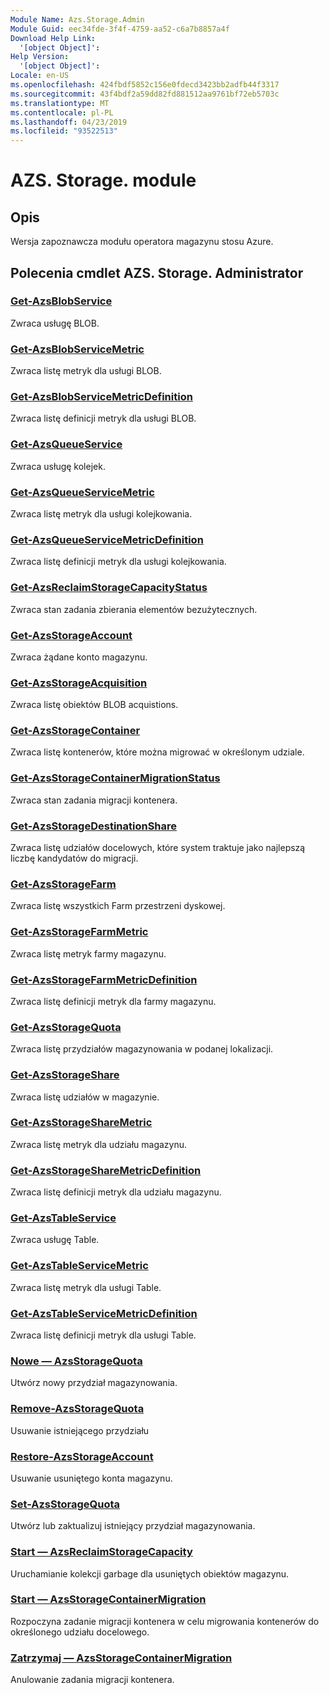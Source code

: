 ```yaml
---
Module Name: Azs.Storage.Admin
Module Guid: eec34fde-3f4f-4759-aa52-c6a7b8857a4f
Download Help Link:
  '[object Object]': 
Help Version:
  '[object Object]': 
Locale: en-US
ms.openlocfilehash: 424fbdf5852c156e0fdecd3423bb2adfb44f3317
ms.sourcegitcommit: 43f4bdf2a59dd82fd881512aa9761bf72eb5703c
ms.translationtype: MT
ms.contentlocale: pl-PL
ms.lasthandoff: 04/23/2019
ms.locfileid: "93522513"
---
```

# AZS. Storage. module
## Opis
Wersja zapoznawcza modułu operatora magazynu stosu Azure.

## Polecenia cmdlet AZS. Storage. Administrator
### [Get-AzsBlobService](Get-AzsBlobService.md)
Zwraca usługę BLOB.

### [Get-AzsBlobServiceMetric](Get-AzsBlobServiceMetric.md)
Zwraca listę metryk dla usługi BLOB.

### [Get-AzsBlobServiceMetricDefinition](Get-AzsBlobServiceMetricDefinition.md)
Zwraca listę definicji metryk dla usługi BLOB.

### [Get-AzsQueueService](Get-AzsQueueService.md)
Zwraca usługę kolejek.

### [Get-AzsQueueServiceMetric](Get-AzsQueueServiceMetric.md)
Zwraca listę metryk dla usługi kolejkowania.

### [Get-AzsQueueServiceMetricDefinition](Get-AzsQueueServiceMetricDefinition.md)
Zwraca listę definicji metryk dla usługi kolejkowania.

### [Get-AzsReclaimStorageCapacityStatus](Get-AzsReclaimStorageCapacityStatus.md)
Zwraca stan zadania zbierania elementów bezużytecznych.

### [Get-AzsStorageAccount](Get-AzsStorageAccount.md)
Zwraca żądane konto magazynu.

### [Get-AzsStorageAcquisition](Get-AzsStorageAcquisition.md)
Zwraca listę obiektów BLOB acquistions.

### [Get-AzsStorageContainer](Get-AzsStorageContainer.md)
Zwraca listę kontenerów, które można migrować w określonym udziale.

### [Get-AzsStorageContainerMigrationStatus](Get-AzsStorageContainerMigrationStatus.md)
Zwraca stan zadania migracji kontenera.

### [Get-AzsStorageDestinationShare](Get-AzsStorageDestinationShare.md)
Zwraca listę udziałów docelowych, które system traktuje jako najlepszą liczbę kandydatów do migracji.

### [Get-AzsStorageFarm](Get-AzsStorageFarm.md)
Zwraca listę wszystkich Farm przestrzeni dyskowej.

### [Get-AzsStorageFarmMetric](Get-AzsStorageFarmMetric.md)
Zwraca listę metryk farmy magazynu.

### [Get-AzsStorageFarmMetricDefinition](Get-AzsStorageFarmMetricDefinition.md)
Zwraca listę definicji metryk dla farmy magazynu.

### [Get-AzsStorageQuota](Get-AzsStorageQuota.md)
Zwraca listę przydziałów magazynowania w podanej lokalizacji.

### [Get-AzsStorageShare](Get-AzsStorageShare.md)
Zwraca listę udziałów w magazynie.

### [Get-AzsStorageShareMetric](Get-AzsStorageShareMetric.md)
Zwraca listę metryk dla udziału magazynu.

### [Get-AzsStorageShareMetricDefinition](Get-AzsStorageShareMetricDefinition.md)
Zwraca listę definicji metryk dla udziału magazynu.

### [Get-AzsTableService](Get-AzsTableService.md)
Zwraca usługę Table.

### [Get-AzsTableServiceMetric](Get-AzsTableServiceMetric.md)
Zwraca listę metryk dla usługi Table.

### [Get-AzsTableServiceMetricDefinition](Get-AzsTableServiceMetricDefinition.md)
Zwraca listę definicji metryk dla usługi Table.

### [Nowe — AzsStorageQuota](New-AzsStorageQuota.md)
Utwórz nowy przydział magazynowania.

### [Remove-AzsStorageQuota](Remove-AzsStorageQuota.md)
Usuwanie istniejącego przydziału

### [Restore-AzsStorageAccount](Restore-AzsStorageAccount.md)
Usuwanie usuniętego konta magazynu.

### [Set-AzsStorageQuota](Set-AzsStorageQuota.md)
Utwórz lub zaktualizuj istniejący przydział magazynowania.

### [Start — AzsReclaimStorageCapacity](Start-AzsReclaimStorageCapacity.md)
Uruchamianie kolekcji garbage dla usuniętych obiektów magazynu.

### [Start — AzsStorageContainerMigration](Start-AzsStorageContainerMigration.md)
Rozpoczyna zadanie migracji kontenera w celu migrowania kontenerów do określonego udziału docelowego.

### [Zatrzymaj — AzsStorageContainerMigration](Stop-AzsStorageContainerMigration.md)
Anulowanie zadania migracji kontenera.

